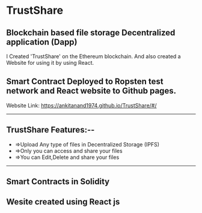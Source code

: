 # TrustShare
## Blockchain based file storage Decentralized application (Dapp)

I Created 'TrustShare' on the Ethereum blockchain. And also created a Website for using it by using React.

## Smart Contract Deployed to **Ropsten test network** and React website to Github pages.

Website Link: https://ankitanand1974.github.io/TrustShare/#/

---------------------------
## TrustShare Features:--
- =>Upload Any type of files in Decentralized Storage (IPFS)
- =>Only you can access and share your files 
- =>You can Edit,Delete and share your files

-----------------------------


## Smart Contracts in Solidity
## Wesite created using React js
